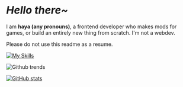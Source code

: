 # *Hello there~*

I am **haya (any pronouns)**, a frontend developer who makes mods for games, or build an entirely new thing from scratch. I'm not a webdev.

Please do not use this readme as a resume.

[![My Skills](https://skillicons.dev/icons?i=c,cpp,godot,python,lua,haxe,haxeflixel)](https://skillicons.dev)

![Github trends](https://api.githubtrends.io/user/svg/haya3218/langs?time_range=six_months&use_percent=True&group=other&compact=True&theme=dark)

[![GitHub stats](https://github-readme-stats.vercel.app/api?username=haya3218)](https://github.com/anuraghazra/github-readme-stats)
